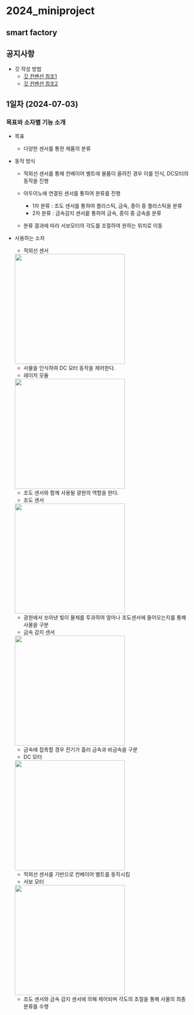 # 2024_miniproject
  ## smart factory

## 공지사항
- 깃 작성 방법
  - [깃 컨벤션 참조1](https://velog.io/@shin6403/Git-git-%EC%BB%A4%EB%B0%8B-%EC%BB%A8%EB%B2%A4%EC%85%98-%EC%84%A4%EC%A0%95%ED%95%98%EA%B8%B0)
  - [깃 컨벤션 참조2](https://hyunjun.kr/21)

## 1일차 (2024-07-03)
### 목표와 소자별 기능 소개
- 목표 
  - 다양한 센서를 통한 제품의 분류

- 동작 방식
  - 적외선 센서를 통해 컨베이어 벨트에 물품이 올려진 경우 이를 인식, DC모터의 동작을 진행
  
  - 아두이노에 연결된 센서를 통하여 분류를 진행
    - 1차 분류 : 조도 센서를 통하여 플라스틱, 금속, 종이 중 플라스틱을 분류
    - 2차 분류 : 금속감지 센서릍 통하여 금속, 종이 중 금속을 분류

  - 분류 결과에 따라 서보모터의 각도를 조절하여 원하는 위치로 이동

- 사용하는 소자
  - 적외선 센서
  <img src="https://raw.githubusercontent.com/c9yu/Smart-Factory/dev/imgs/img001.jpg"  width="300" height="300"/>  

    + 사물을 인식하여 DC 모터 동작을 제어한다.


  - 레이저 모듈
  <img src="https://raw.githubusercontent.com/c9yu/Smart-Factory/dev/imgs/img003.jpg"  width="300" height="300"/>   

    + 조도 센서와 함께 사용될 광원의 역할을 한다.


  - 조도 센서
  <img src="https://raw.githubusercontent.com/c9yu/Smart-Factory/dev/imgs/img002.jpg"  width="300" height="300"/>   

    + 광원에서 쏘아낸 빛이 물체를 투과하여 얼마나 조도센서에 들어오는지를 통해 사물을 구분


  - 금속 감지 센서
  <img src="https://raw.githubusercontent.com/c9yu/Smart-Factory/dev/imgs/img004.jpg"  width="300" height="300"/>   

    + 금속에 접촉할 경우 전기가 흘러 금속과 비금속을 구분


  - DC 모터
  <img src="https://raw.githubusercontent.com/c9yu/Smart-Factory/dev/imgs/img005.jpg"  width="300" height="300"/>   

    + 적외선 센서를 기반으로 컨베이어 벨트를 동작시킴


  - 서보 모터
  <img src="https://raw.githubusercontent.com/c9yu/Smart-Factory/dev/imgs/img006.jpg"  width="300" height="300"/>   

    + 조도 센서와 금속 감지 센서에 의해 제어되며 각도의 조절을 통해 사물의 최종 분류를 수행


